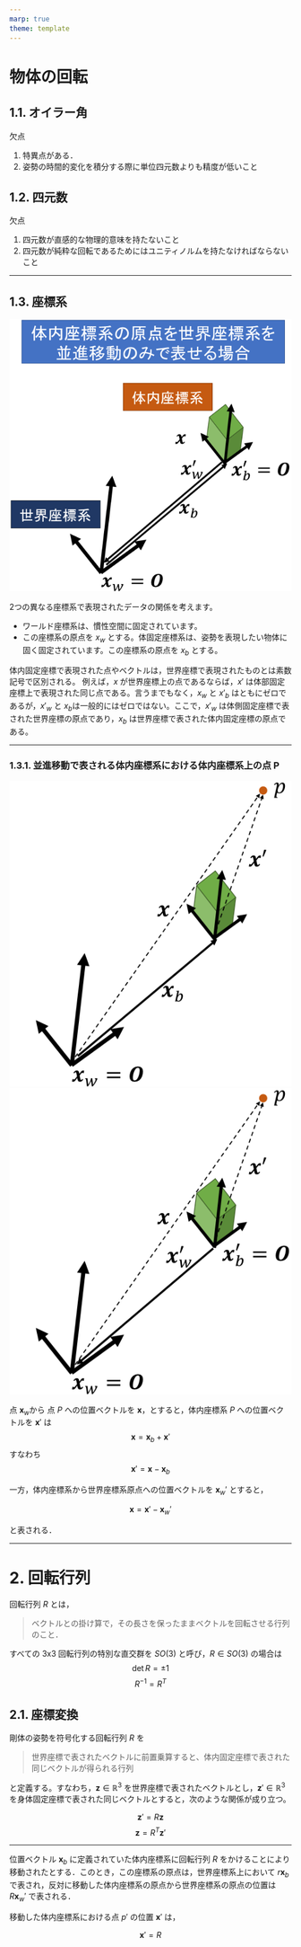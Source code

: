 ```yaml
---
marp: true
theme: template
---
```


# 物体の回転

## 1.1. オイラー角

欠点
1. 特異点がある．
1. 姿勢の時間的変化を積分する際に単位四元数よりも精度が低いこと


## 1.2. 四元数

欠点
1. 四元数が直感的な物理的意味を持たないこと
1. 四元数が純粋な回転であるためにはユニティノルムを持たなければならないこと

---

## 1.3. 座標系

![bg right 70%](https://raw.githubusercontent.com/rurusasu/Diary/master/%E7%94%BB%E5%83%8F/2021_0517/fig1.png)

2つの異なる座標系で表現されたデータの関係を考えます。
* ワールド座標系は、慣性空間に固定されています。
* この座標系の原点を $x_w$ とする。体固定座標系は、姿勢を表現したい物体に固く固定されています。この座標系の原点を $x_b$ とする。

体内固定座標で表現された点やベクトルは，世界座標で表現されたものとは素数記号で区別される。 例えば，$x$ が世界座標上の点であるならば，$x′$ は体部固定座標上で表現された同じ点である。言うまでもなく，$x_w$ と $x′_b$ はともにゼロであるが，$x′_w$ と $x_b$は一般的にはゼロではない。ここで，$x′_w$ は体側固定座標で表された世界座標の原点であり，$x_b$ は世界座標で表された体内固定座標の原点である。

---

### 1.3.1. 並進移動で表される体内座標系における体内座標系上の点 P

![bg right 50%](https://raw.githubusercontent.com/rurusasu/Diary/master/%E7%94%BB%E5%83%8F/2021_0517/fig2.png)
![bg right 50%](https://raw.githubusercontent.com/rurusasu/Diary/master/%E7%94%BB%E5%83%8F/2021_0517/fig3.png)

点 $\bm{x}_w$から 点 $P$ への位置ベクトルを $\bm{x}$，とすると，体内座標系 $P$ への位置ベクトルを $\bm{x}'$ は
$$
\bm{x} = \bm{x}_b + \bm{x}'
$$
すなわち
$$
\bm{x}' = \bm{x} - \bm{x}_b
$$

一方，体内座標系から世界座標系原点への位置ベクトルを $\bm{x}_w'$ とすると，

$$
\bm{x} = \bm{x}' - \bm{x}_w'
$$

と表される．

---

# 2. 回転行列

回転行列 $R$ とは，
> ベクトルとの掛け算で，その長さを保ったままベクトルを回転させる行列のこと．

すべての 3x3 回転行列の特別な直交群を $SO(3)$ と呼び，$R \in SO(3)$ の場合は
$$
\det{R} = \pm 1
$$
$$
R^{-1} = R^T
$$

## 2.1. 座標変換

剛体の姿勢を符号化する回転行列 $R$ を
> 世界座標で表されたベクトルに前置乗算すると、体内固定座標で表された同じベクトルが得られる行列

と定義する。すなわち，$\bm{z} \in \mathbb{R}^3$ を世界座標で表されたベクトルとし，$\bm{z}′ \in \mathbb{R}^3$ を身体固定座標で表された同じベクトルとすると，次のような関係が成り立つ。

$$
\bm{z}' = R \bm{z}
$$
$$
\bm{z} = R^T \bm{z}'
$$

---



位置ベクトル $\bm{x}_b$ に定義されていた体内座標系に回転行列 $R$ をかけることにより移動されたとする．このとき，この座標系の原点は，世界座標系上において $r\bm{x}_b$ で表され，反対に移動した体内座標系の原点から世界座標系の原点の位置は $R \bm{x}_w'$ で表される．

移動した体内座標系における点 $p'$ の位置 $\bm{x}'$ は，

$$
\bm{x}' = R
$$